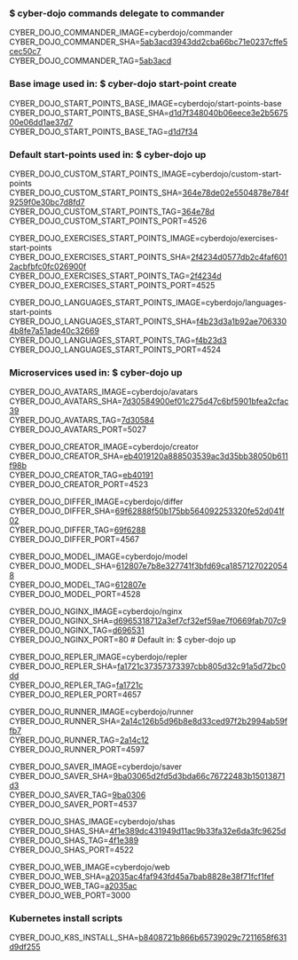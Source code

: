 ### $ cyber-dojo commands delegate to commander

CYBER_DOJO_COMMANDER_IMAGE=cyberdojo/commander  
CYBER_DOJO_COMMANDER_SHA=[5ab3acd3943dd2cba66bc71e0237cffe5cec50c7](https://github.com/cyber-dojo/commander/commit/5ab3acd3943dd2cba66bc71e0237cffe5cec50c7)  
CYBER_DOJO_COMMANDER_TAG=[5ab3acd](https://hub.docker.com/layers/cyberdojo/commander/5ab3acd/images/sha256-d93ee310a90c795f0a1ccb92fd1dc61706291ca1196008a1ebe26ffeff0c3570)  

### Base image used in: $ cyber-dojo start-point create

CYBER_DOJO_START_POINTS_BASE_IMAGE=cyberdojo/start-points-base  
CYBER_DOJO_START_POINTS_BASE_SHA=[d1d7f348040b06eece3e2b567500e06dd1ae37d7](https://github.com/cyber-dojo/start-points-base/commit/d1d7f348040b06eece3e2b567500e06dd1ae37d7)  
CYBER_DOJO_START_POINTS_BASE_TAG=[d1d7f34](https://hub.docker.com/layers/cyberdojo/start-points-base/d1d7f34/images/sha256-463af2b0c3464f238ca94586ad1537cea310178f423cf1d141452e5222ab0fd5)  

### Default start-points used in: $ cyber-dojo up

CYBER_DOJO_CUSTOM_START_POINTS_IMAGE=cyberdojo/custom-start-points  
CYBER_DOJO_CUSTOM_START_POINTS_SHA=[364e78de02e5504878e784f9259f0e30bc7d8fd7](https://github.com/cyber-dojo/custom-start-points/commit/364e78de02e5504878e784f9259f0e30bc7d8fd7)  
CYBER_DOJO_CUSTOM_START_POINTS_TAG=[364e78d](https://hub.docker.com/layers/cyberdojo/custom-start-points/364e78d/images/sha256-ba1449d8dda5f554ef2cb7912159bbfb7102c4971243c49d446f76c835612382)  
CYBER_DOJO_CUSTOM_START_POINTS_PORT=4526

CYBER_DOJO_EXERCISES_START_POINTS_IMAGE=cyberdojo/exercises-start-points  
CYBER_DOJO_EXERCISES_START_POINTS_SHA=[2f4234d0577db2c4faf6012acbfbfc0fc026900f](https://github.com/cyber-dojo/exercises-start-points/commit/2f4234d0577db2c4faf6012acbfbfc0fc026900f)  
CYBER_DOJO_EXERCISES_START_POINTS_TAG=[2f4234d](https://hub.docker.com/layers/cyberdojo/exercises-start-points/2f4234d/images/sha256-7c9db9d52b461ff48019008dba89aec445e552913338020270fa8f392766484f)  
CYBER_DOJO_EXERCISES_START_POINTS_PORT=4525

CYBER_DOJO_LANGUAGES_START_POINTS_IMAGE=cyberdojo/languages-start-points  
CYBER_DOJO_LANGUAGES_START_POINTS_SHA=[f4b23d3a1b92ae7063304b8fe7a51ade40c32669](https://github.com/cyber-dojo/languages-start-points/commit/f4b23d3a1b92ae7063304b8fe7a51ade40c32669)  
CYBER_DOJO_LANGUAGES_START_POINTS_TAG=[f4b23d3](https://hub.docker.com/layers/cyberdojo/languages-start-points/f4b23d3/images/sha256-80caebd30286ec9783e240ee18dcfd27503227fa1e4bc7e767ae46299514e85a)  
CYBER_DOJO_LANGUAGES_START_POINTS_PORT=4524

### Microservices used in: $ cyber-dojo up

CYBER_DOJO_AVATARS_IMAGE=cyberdojo/avatars  
CYBER_DOJO_AVATARS_SHA=[7d30584900ef01c275d47c6bf5901bfea2cfac39](https://github.com/cyber-dojo/avatars/commit/7d30584900ef01c275d47c6bf5901bfea2cfac39)  
CYBER_DOJO_AVATARS_TAG=[7d30584](https://hub.docker.com/layers/cyberdojo/avatars/7d30584/images/sha256-9cb6b39bb925bb4484c32a86063db03d43629ff716c3ba9f5cf71688939bcdfc)  
CYBER_DOJO_AVATARS_PORT=5027

CYBER_DOJO_CREATOR_IMAGE=cyberdojo/creator  
CYBER_DOJO_CREATOR_SHA=[eb4019120a888503539ac3d35bb38050b611f98b](https://github.com/cyber-dojo/creator/commit/eb4019120a888503539ac3d35bb38050b611f98b)  
CYBER_DOJO_CREATOR_TAG=[eb40191](https://hub.docker.com/layers/cyberdojo/creator/eb40191/images/sha256-5cf4a9a0f89cce6227eaaec302cdcdeae30f499f837299d0e86c094e0e8fd77c)  
CYBER_DOJO_CREATOR_PORT=4523

CYBER_DOJO_DIFFER_IMAGE=cyberdojo/differ  
CYBER_DOJO_DIFFER_SHA=[69f62888f50b175bb564092253320fe52d041f02](https://github.com/cyber-dojo/differ/commit/69f62888f50b175bb564092253320fe52d041f02)  
CYBER_DOJO_DIFFER_TAG=[69f6288](https://hub.docker.com/layers/cyberdojo/differ/69f6288/images/sha256-0a55341ef4560367a5887fc8908f07d4cdb2d007df795dcf7145b3d6b28c261b)  
CYBER_DOJO_DIFFER_PORT=4567

CYBER_DOJO_MODEL_IMAGE=cyberdojo/model  
CYBER_DOJO_MODEL_SHA=[612807e7b8e327741f3bfd69ca18571270220548](https://github.com/cyber-dojo/model/commit/612807e7b8e327741f3bfd69ca18571270220548)  
CYBER_DOJO_MODEL_TAG=[612807e](https://hub.docker.com/layers/cyberdojo/model/612807e/images/sha256-eca250cf2a47ae32b87b5906a7d372eb67ef21e52d3d232526ca3e9a34ef509d)  
CYBER_DOJO_MODEL_PORT=4528

CYBER_DOJO_NGINX_IMAGE=cyberdojo/nginx  
CYBER_DOJO_NGINX_SHA=[d6965318712a3ef7cf32ef59ae7f0669fab707c9](https://github.com/cyber-dojo/nginx/commit/d6965318712a3ef7cf32ef59ae7f0669fab707c9)  
CYBER_DOJO_NGINX_TAG=[d696531](https://hub.docker.com/layers/cyberdojo/nginx/d696531/images/sha256-c16bd0bdff8ed10ae45841f51a3ec9aae4571d0f3cbf2fab87c650b2dae2d48a)  
CYBER_DOJO_NGINX_PORT=80 # Default in: $ cyber-dojo up

CYBER_DOJO_REPLER_IMAGE=cyberdojo/repler  
CYBER_DOJO_REPLER_SHA=[fa1721c37357373397cbb805d32c91a5d72bc0dd](https://github.com/cyber-dojo/repler/commit/fa1721c37357373397cbb805d32c91a5d72bc0dd)  
CYBER_DOJO_REPLER_TAG=[fa1721c](https://hub.docker.com/layers/cyberdojo/repler/fa1721c/images/sha256-0467b1ffb64e69fc9df3db0ef2f0fe50ff3c458c0ad0d9172541cad9e9184059)  
CYBER_DOJO_REPLER_PORT=4657

CYBER_DOJO_RUNNER_IMAGE=cyberdojo/runner  
CYBER_DOJO_RUNNER_SHA=[2a14c126b5d96b8e8d33ced97f2b2994ab59ffb7](https://github.com/cyber-dojo/runner/commit/2a14c126b5d96b8e8d33ced97f2b2994ab59ffb7)  
CYBER_DOJO_RUNNER_TAG=[2a14c12](https://hub.docker.com/layers/cyberdojo/runner/2a14c12/images/sha256-e8726a672a0ea680e0a9538da3b4d7d8286a985e76623239343e60b55bbce973)  
CYBER_DOJO_RUNNER_PORT=4597

CYBER_DOJO_SAVER_IMAGE=cyberdojo/saver  
CYBER_DOJO_SAVER_SHA=[9ba03065d2fd5d3bda66c76722483b15013871d3](https://github.com/cyber-dojo/saver/commit/9ba03065d2fd5d3bda66c76722483b15013871d3)  
CYBER_DOJO_SAVER_TAG=[9ba0306](https://hub.docker.com/layers/cyberdojo/saver/9ba0306/images/sha256-d5b4b493b96a407d46d2ca3af0bb4e9ffd225df78a5aed105224e4120b3b9814)  
CYBER_DOJO_SAVER_PORT=4537

CYBER_DOJO_SHAS_IMAGE=cyberdojo/shas  
CYBER_DOJO_SHAS_SHA=[4f1e389dc431949d11ac9b33fa32e6da3fc9625d](https://github.com/cyber-dojo/shas/commit/4f1e389dc431949d11ac9b33fa32e6da3fc9625d)  
CYBER_DOJO_SHAS_TAG=[4f1e389](https://hub.docker.com/layers/cyberdojo/shas/4f1e389/images/sha256-e1237c6d4106e286d631fd17323a5f123843a78e6bd79e0d8e9ad87957785dfb)  
CYBER_DOJO_SHAS_PORT=4522

CYBER_DOJO_WEB_IMAGE=cyberdojo/web  
CYBER_DOJO_WEB_SHA=[a2035ac4faf943fd45a7bab8828e38f71fcf1fef](https://github.com/cyber-dojo/web/commit/a2035ac4faf943fd45a7bab8828e38f71fcf1fef)  
CYBER_DOJO_WEB_TAG=[a2035ac](https://hub.docker.com/layers/cyberdojo/web/a2035ac/images/sha256-62fc9cad28240b02befc0904b3a9608b612144e3c53551ca1d11c5203c7e054c)  
CYBER_DOJO_WEB_PORT=3000

### Kubernetes install scripts
CYBER_DOJO_K8S_INSTALL_SHA=[b8408721b866b65739029c7211658f631d9df255](https://github.com/cyber-dojo/k8s-install/commit/b8408721b866b65739029c7211658f631d9df255)  
